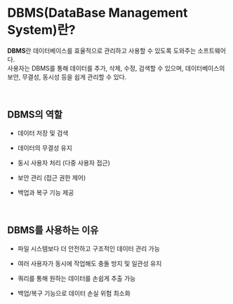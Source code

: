 # DBMS(DataBase Management System)란?

**DBMS**란 데이터베이스를 효율적으로 관리하고 사용할 수 있도록 도와주는 소프트웨어다. <br>
사용자는 DBMS를 통해 데이터를 추가, 삭제, 수정, 검색할 수 있으며, 데이터베이스의 보안, 무결성, 동시성 등을 쉽게 관리할 수 있다.

<br>

## DBMS의 역할

- 데이터 저장 및 검색

- 데이터의 무결성 유지

- 동시 사용자 처리 (다중 사용자 접근)

- 보안 관리 (접근 권한 제어)

- 백업과 복구 기능 제공

<br>

## DBMS를 사용하는 이유

- 파일 시스템보다 더 안전하고 구조적인 데이터 관리 가능

- 여러 사용자가 동시에 작업해도 충돌 방지 및 일관성 유지

- 쿼리를 통해 원하는 데이터를 손쉽게 추출 가능

- 백업/복구 기능으로 데이터 손실 위험 최소화